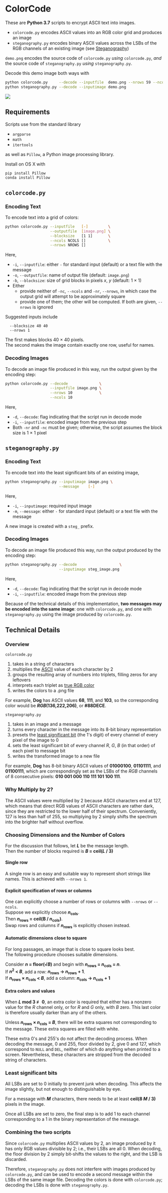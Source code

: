 # ColorCode

These are **Python 3.7** scripts to encrypt ASCII text into images.

  * `colorcode.py` encodes ASCII values into an RGB color grid and produces an image
  * `steganography.py`  encodes binary ASCII values across the LSBs of the RGB channels of an existing image (see [Steganography](https://en.wikipedia.org/wiki/Steganography))

`demo.png` encodes the source code of `colorcode.py` _using_ `colorcode.py`, _and_ the source code of `steganography.py` _using_ `steganography.py`.

Decode this demo image both ways with

```bash
python colorcode.py     --decode --inputfile  demo.png --nrows 59 --ncols 58
python steganography.py --decode --inputimage demo.png
```

![](demo.png)

## Requirements
Scripts use from the standard library

  * `argparse`
  * `math`
  * `itertools`

as well as `Pillow`, a Python image processing library.

Install on OS X with

```bash
pip install Pillow
conda install Pillow
```

## `colorcode.py`
### Encoding Text
To encode text into a grid of colors:

```bash
python colorcode.py --inputfile   [-]         \
                    --outputfile  [image.png] \
                    --blocksize   [1 1]       \
                    --ncols NCOLS []          \
                    --nrows NROWS []
```
Here,

  * `-i`, `--inputfile`: either `-` for standard input (default) or a text file with the message
  * `-o`, `--outputfile`: name of output file (default: `image.png`)
  * `-b`, `--blocksize`: size of grid blocks in pixels _x_, _y_ (default: 1 &times; 1)
  * Either
    * provide neither of `-nc`, `--ncols` and `-nr`, `--nrows`, in which case the output grid will attempt to be approximately square
    * provide one of them; the other will be computed. If both are given, `--nrows` is ignored

Suggested inputs include

```
  --blocksize 40 40
  --nrows 1
```

The first makes blocks 40 &times; 40 pixels.  
The second makes the image contain exactly one row, useful for names.

### Decoding Images
To decode an image file produced in this way, run the output given by the encoding step:

```bash
python colorcode.py --decode              \
                    --inputfile image.png \
                    --nrows 10            \
                    --ncols 10
```

Here,

  * `-d`, `--decode`: flag indicating that the script run in decode mode
  * `-i`, `--inputfile`: encoded image from the previous step
  * Both `-nr` and `-nc` must be given; otherwise, the script assumes the block size is 1 &times; 1 pixel

## `steganography.py`
### Encoding Text
To encode text into the least significant bits of an existing image,

```bash
python steganography.py --inputimage image.png \
                        --message    [-]
```

Here,

  * `-i`, `--inputimage`: required input image
  * `-m`, `--message`: either `-` for standard input (default) or a text file with the message

A new image is created with a `steg_` prefix.

### Decoding Images
To decode an image file produced this way, run the output produced by the encoding step:

```bash
python steganography.py --decode                   \
                        --inputimage steg_image.png
```

Here,

  * `-d`, `--decode`: flag indicating that the script run in decode mode
  * `-i`, `--inputfile`: encoded image from the previous step

Because of the technical details of this implementation, **two messages may be encoded into the same image**: one with `colorcode.py`, and one with `steganography.py` using the image produced by `colorcode.py`.

## Technical Details
### Overview
`colorcode.py`

  1. takes in a string of characters
  2. multiplies the [ASCII](https://en.wikipedia.org/wiki/ASCII) value of each character by 2
  3. groups the resulting array of numbers into triplets, filling zeros for any leftovers
  4. interprets each triplet as [true RGB color](https://en.wikipedia.org/wiki/Color_depth#True_color_(24-bit))
  5. writes the colors to a .png file

For example, **Dog** has ASCII values **68**, **111**, and **103**, so the corresponding color would be **_RGB_(136,222,206)**, or **#88DECE**.

`steganography.py`

  1. takes in an image and a message
  2. turns every character in the message into its 8-bit binary representation
  3. presets the [least significant bit](https://en.wikipedia.org/wiki/Bit_numbering#Least_significant_bit) (the 1's digit) of every channel of every pixel of the image to 0
  4. sets the least significant bit of every channel _R_, _G_, _B_ (in that order) of each pixel to message bit
  5. writes the transformed image to a new file

For example, **Dog** has 8-bit binary ASCII values of **01000100**, **01101111**, and **01100111**, which are correspondingly set as the LSBs of the _RGB_ channels of 8 consecutive pixels: **010 001 000 110 111 101 100 111**.

### Why Multiply by 2?
The ASCII values were multiplied by 2 because ASCII characters end at 127, which means that direct RGB values of ASCII characters are rather dark, since they are restricted to the lower half of their spectrum. Conveniently, 127 is less than half of 255, so multiplying by 2 simply shifts the spectrum into the brighter half without overflow.

### Choosing Dimensions and the Number of Colors

For the discussion that follows, let **_L_** be the message length.  
Then the number of blocks required is **_B_ = ceil(_L_ / 3)**

#### Single row
A single row is an easy and suitable way to represent short strings like names. This is achieved with `--nrows 1`.

#### Explicit specification of rows or columns
One can explicitly choose a number of rows or columns with `--nrows` or `--ncols`.  
Suppose we explicitly choose **_n_<sub>cols</sub>**.  
Then **_n_<sub>rows</sub> = ceil(B / _n_<sub>cols</sub>)**.  
Swap rows and columns if **_n_<sub>rows</sub>** is explicitly chosen instead.

#### Automatic dimensions close to square
For long passages, an image that is close to square looks best.  
The following procedure chooses suitable dimensions.

Consider **_n_ = floor(&radic;_B_)** and begin with **_n_<sub>rows</sub> = _n_<sub>cols</sub> = _n_**.  
If **_n_<sup>2</sup> < _B_**, add a row: **_n_<sub>rows</sub> &rightarrow; _n_<sub>rows</sub> + 1**.  
If **_n_<sub>rows</sub> &times; _n_<sub>cols</sub> < _B_**, add a column: **_n_<sub>cols</sub> &rightarrow; _n_<sub>cols</sub> + 1**

#### Extra colors and values
When **_L_ mod 3 &#8802; 0**, an extra color is required that either has a nonzero value for the _R_ channel only, or for _R_ and _G_ only, with _B_ zero. This last color is therefore usually darker than any of the others.

Unless **_n_<sub>rows</sub> &times; _n_<sub>cols</sub> = _B_**, there will be extra squares not corresponding to the message. These extra squares are filled with white.

These extra 0's and 255's do not affect the decoding process. When decoding the message, 0 and 255, floor divided by 2, give 0 and 127, which correspond to `NULL` and `DEL`, neither of which do anything when printed to a screen. Nevertheless, these characters are stripped from the decoded string of characters.

### Least significant bits
All LSBs are set to 0 initially to prevent junk when decoding. This affects the image slightly, but not enough to distinguishable by eye.

For a message with **_M_** characters, there needs to be at least **ceil(8 _M_ / 3)** pixels in the image.

Once all LSBs are set to zero, the final step is to add 1 to each channel corresponding to a 1 in the binary representation of the message.

### Combining the two scripts

Since `colorcode.py` multiplies ASCII values by 2, an image produced by it has only RGB values divisible by 2; i.e., their LSBs are all 0. When decoding, the floor division by 2 simply bit-shifts the values to the right, and the LSB is discarded.

Therefore, `steganography.py` does not interfere with images produced by `colorcode.py`, and can be used to encode a second message within the LSBs of the same image file. Decoding the colors is done with `colorcode.py`; decoding the LSBs is done with `steganography.py`.

